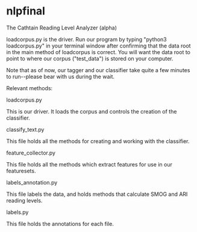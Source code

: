 # nlpfinal

The Cathtain Reading Level Analyzer (alpha)

loadcorpus.py is the driver.
Run our program by typing "python3 loadcorpus.py" in your terminal window after confirming that the data root in the main method of loadcorpus is correct. You will want the data root to point to where our corpus ("test_data") is stored on your computer.

Note that as of now, our tagger and our classifier take quite a few minutes to run--please bear with us during the wait.

Relevant methods:

loadcorpus.py

This is our driver. It loads the corpus and controls the creation of the classifier.


classify_text.py

This file holds all the methods for creating and working with the classifier.


feature_collector.py

This file holds all the methods which extract features for use in our featuresets.


labels_annotation.py

This file labels the data, and holds methods that calculate SMOG and ARI reading levels.


labels.py

This file holds the annotations for each file.
